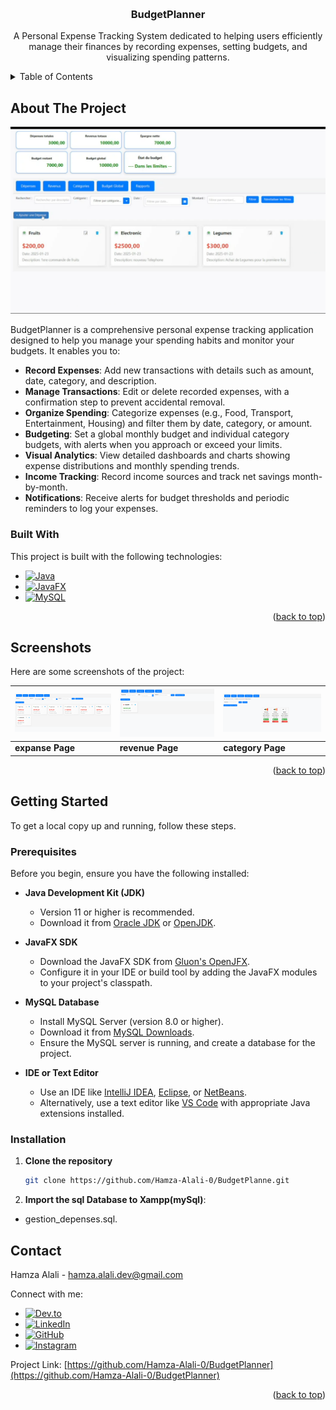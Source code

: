 <a id="readme-top"></a>

<!-- PROJECT LOGO -->
<br />
<div align="center">
 

  <h3 align="center">BudgetPlanner</h3>

  <p align="center">
    A Personal Expense Tracking System dedicated to helping users efficiently manage their finances by recording expenses, setting budgets, and visualizing spending patterns.
  </p>
</div>

<!-- TABLE OF CONTENTS -->
<details>
  <summary>Table of Contents</summary>
  <ol>
    <li>
      <a href="#about-the-project">About The Project</a>
      <ul>
        <li><a href="#built-with">Built With</a></li>
      </ul>
    </li>
    <li><a href="#screenshots">Screenshots</a></li>
    <li>
      <a href="#getting-started">Getting Started</a>
      <ul>
        <li><a href="#prerequisites">Prerequisites</a></li>
        <li><a href="#installation">Installation</a></li>
      </ul>
    </li>
    <li><a href="#contact">Contact</a></li>
  </ol>
</details>

<!-- ABOUT THE PROJECT -->
## About The Project

<a href="https://github.com/Hamza-Alali-0/BudgetPlanner">
    <img src="Assets/home.PNG" alt="Home Page" width="600">
</a>

BudgetPlanner is a comprehensive personal expense tracking application designed to help you manage your spending habits and monitor your budgets. It enables you to:

- **Record Expenses**: Add new transactions with details such as amount, date, category, and description.
- **Manage Transactions**: Edit or delete recorded expenses, with a confirmation step to prevent accidental removal.
- **Organize Spending**: Categorize expenses (e.g., Food, Transport, Entertainment, Housing) and filter them by date, category, or amount.
- **Budgeting**: Set a global monthly budget and individual category budgets, with alerts when you approach or exceed your limits.
- **Visual Analytics**: View detailed dashboards and charts showing expense distributions and monthly spending trends.
- **Income Tracking**: Record income sources and track net savings month-by-month.
- **Notifications**: Receive alerts for budget thresholds and periodic reminders to log your expenses.

### Built With

This project is built with the following technologies:
* [![Java][Java.com]][Java-url]
* [![JavaFX][JavaFX.com]][JavaFX-url]
* [![MySQL][MySQL.com]][MySQL-url]

<!-- Reference-style links for images -->
[Java.com]: https://img.shields.io/badge/Java-007396?style=for-the-badge&logo=java&logoColor=white
[Java-url]: https://www.java.com/
[JavaFX.com]: https://img.shields.io/badge/JavaFX-E24100?style=for-the-badge&logo=java&logoColor=white
[JavaFX-url]: https://openjfx.io/
[MySQL.com]: https://img.shields.io/badge/MySQL-4479A1?style=for-the-badge&logo=mysql&logoColor=white
[MySQL-url]: https://www.mysql.com/


<p align="right">(<a href="#readme-top">back to top</a>)</p>

<!-- SCREENSHOTS -->
## Screenshots

Here are some screenshots of the project:

| ![expanse Page][expanse-screenshot] | ![revenue Page][revenue-screenshot] | ![category Page][category-screenshot] |
|-------------------------------|----------------------------------|----------------------------------|
| **expanse Page**                 | **revenue Page**                  | **category Page**                  |

<!-- Reference-style links for images -->
[expanse-screenshot]: Assets/expanse.PNG
[revenue-screenshot]: Assets/revenue.PNG
[category-screenshot]: Assets/category.PNG

<p align="right">(<a href="#readme-top">back to top</a>)</p>


<!-- GETTING STARTED -->
## Getting Started

To get a local copy up and running, follow these steps.

### Prerequisites

Before you begin, ensure you have the following installed:

- **Java Development Kit (JDK)**  
  - Version 11 or higher is recommended.  
  - Download it from [Oracle JDK](https://www.oracle.com/java/technologies/javase-jdk11-downloads.html) or [OpenJDK](https://openjdk.org/projects/jdk/11/).

- **JavaFX SDK**  
  - Download the JavaFX SDK from [Gluon's OpenJFX](https://gluonhq.com/products/javafx/).  
  - Configure it in your IDE or build tool by adding the JavaFX modules to your project's classpath.

- **MySQL Database**  
  - Install MySQL Server (version 8.0 or higher).  
  - Download it from [MySQL Downloads](https://dev.mysql.com/downloads/mysql/).  
  - Ensure the MySQL server is running, and create a database for the project.

- **IDE or Text Editor**  
  - Use an IDE like [IntelliJ IDEA](https://www.jetbrains.com/idea/), [Eclipse](https://www.eclipse.org/), or [NetBeans](https://netbeans.apache.org/).  
  - Alternatively, use a text editor like [VS Code](https://code.visualstudio.com/) with appropriate Java extensions installed.



### Installation

1. **Clone the repository**
   ```sh
   git clone https://github.com/Hamza-Alali-0/BudgetPlanne.git

2. **Import the sql Database to Xampp(mySql)**:
  - gestion_depenses.sql.


<a id="contact"></a>
## Contact

Hamza Alali - [hamza.alali.dev@gmail.com](mailto:hamza.alali.dev@gmail.com)


Connect with me:
- <a href="https://dev.to/@hamzaalali0" target="_blank"><img src="https://img.shields.io/badge/dev.to-0A0A0A?style=for-the-badge&logo=dev.to&logoColor=white" alt="Dev.to"></a>
- <a href="https://www.linkedin.com/in/hamza--alali" target="_blank"><img src="https://img.shields.io/badge/LinkedIn-0077B5?style=for-the-badge&logo=linkedin&logoColor=white" alt="LinkedIn"></a>
- <a href="https://github.com/hamza-alali-0" target="_blank"><img src="https://img.shields.io/badge/GitHub-100000?style=for-the-badge&logo=github&logoColor=white" alt="GitHub"></a>
- <a href="https://www.instagram.com/alalihamza.0/" target="_blank"><img src="https://img.shields.io/badge/Instagram-E4405F?style=for-the-badge&logo=instagram&logoColor=white" alt="Instagram"></a>

Project Link: [https://github.com/Hamza-Alali-0/BudgetPlanner](https://github.com/Hamza-Alali-0/BudgetPlanner)

<p align="right">(<a href="#readme-top">back to top</a>)</p>
   
